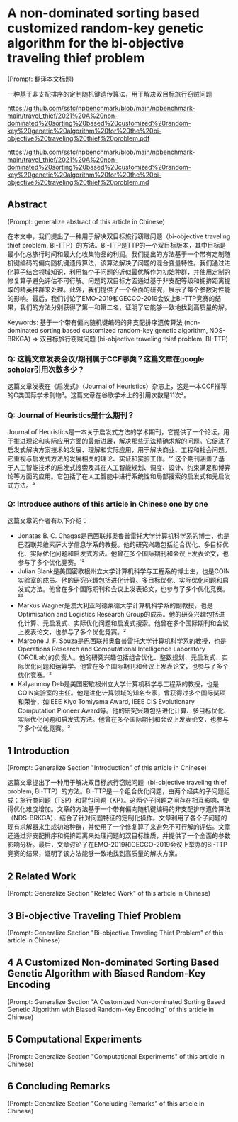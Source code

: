 # A non-dominated sorting based customized random-key genetic algorithm for the bi-objective traveling thief problem

(Prompt: 翻译本文标题)

一种基于非支配排序的定制随机键遗传算法，用于解决双目标旅行窃贼问题

https://github.com/ssfc/npbenchmark/blob/main/npbenchmark-main/travel_thief/2021%20A%20non-dominated%20sorting%20based%20customized%20random-key%20genetic%20algorithm%20for%20the%20bi-objective%20traveling%20thief%20problem.pdf

https://github.com/ssfc/npbenchmark/blob/main/npbenchmark-main/travel_thief/2021%20A%20non-dominated%20sorting%20based%20customized%20random-key%20genetic%20algorithm%20for%20the%20bi-objective%20traveling%20thief%20problem.md

## Abstract

(Prompt: generalize abstract of this article in Chinese)

在本文中，我们提出了一种用于解决双目标旅行窃贼问题（bi-objective traveling thief problem, BI-TTP）的方法。BI-TTP是TTP的一个双目标版本，其中目标是最小化总旅行时间和最大化收集物品的利润。我们提出的方法基于一个带有定制随机键编码的偏向随机键遗传算法，该算法解决了问题的混合变量特性。我们通过进化算子结合领域知识，利用每个子问题的近似最优解作为初始种群，并使用定制的修复算子避免评估不可行解。问题的双目标方面通过基于非支配等级和拥挤距离提取的精英种群来处理。此外，我们提供了一个全面的研究，展示了每个参数对性能的影响。最后，我们讨论了EMO-2019和GECCO-2019会议上BI-TTP竞赛的结果，我们的方法分别获得了第一和第二名，证明了它能够一致地找到高质量的解。

Keywords: 基于一个带有偏向随机键编码的非支配排序遗传算法 (non-dominated sorting based customized random-key genetic algorithm, NDS-BRKGA) => 双目标旅行窃贼问题 (bi-objective traveling thief problem, BI-TTP)

### Q: 这篇文章发表会议/期刊属于CCF哪类？这篇文章在google scholar引用次数多少？

这篇文章发表在《启发式》（Journal of Heuristics）杂志上，这是一本CCF推荐的C类国际学术刊物³。这篇文章在谷歌学术上的引用次数是11次²。

### Q: Journal of Heuristics是什么期刊？

Journal of Heuristics是一本关于启发式方法的学术期刊，它提供了一个论坛，用于推进理论和实际应用方面的最新进展，解决那些无法精确求解的问题。它促进了启发式解决方案技术的发展、理解和实际应用，用于解决商业、工程和社会问题。它重视与启发式方法的发展相关的理论、实证和实验工作。¹² 这个期刊涵盖了基于人工智能技术的启发式搜索及其在人工智能规划、调度、设计、约束满足和博弈论等方面的应用。它包括了在人工智能中进行系统性和局部搜索的启发式和元启发式方法。³

### Q: Introduce authors of this article in Chinese one by one

这篇文章的作者有以下介绍：

- Jonatas B. C. Chagas是巴西联邦奥鲁普雷托大学计算机科学系的博士，也是巴西联邦维索萨大学信息学系的教授。他的研究兴趣包括组合优化、多目标优化、实际优化问题和启发式方法。他曾在多个国际期刊和会议上发表论文，也参与了多个优化竞赛。¹²
- Julian Blank是美国密歇根州立大学计算机科学与工程系的博士生，也是COIN实验室的成员。他的研究兴趣包括进化计算、多目标优化、实际优化问题和启发式方法。他曾在多个国际期刊和会议上发表论文，也参与了多个优化竞赛。²³
- Markus Wagner是澳大利亚阿德莱德大学计算机科学系的副教授，也是Optimisation and Logistics Research Group的成员。他的研究兴趣包括进化计算、元启发式、实际优化问题和启发式搜索。他曾在多个国际期刊和会议上发表论文，也参与了多个优化竞赛。² 
- Marcone J. F. Souza是巴西联邦奥鲁普雷托大学计算机科学系的教授，也是Operations Research and Computational Intelligence Laboratory (ORCILab)的负责人。他的研究兴趣包括组合优化、整数规划、元启发式、实际优化问题和运筹学。他曾在多个国际期刊和会议上发表论文，也参与了多个优化竞赛。² 
- Kalyanmoy Deb是美国密歇根州立大学计算机科学与工程系的教授，也是COIN实验室的主任。他是进化计算领域的知名专家，曾获得过多个国际奖项和荣誉，如IEEE Kiyo Tomiyama Award, IEEE CIS Evolutionary Computation Pioneer Award等。他的研究兴趣包括进化计算、多目标优化、实际优化问题和启发式方法。他曾在多个国际期刊和会议上发表论文，也参与了多个优化竞赛。²

## 1 Introduction

(Prompt: Generalize Section "Introduction" of this article in Chinese)

这篇文章提出了一种用于解决双目标旅行窃贼问题（bi-objective traveling thief problem, BI-TTP）的方法。BI-TTP是一个组合优化问题，由两个经典的子问题组成：旅行商问题（TSP）和背包问题（KP）。这两个子问题之间存在相互影响，使得优化难度增加。文章的方法基于一个带有偏向随机键编码的非支配排序遗传算法（NDS-BRKGA），结合了针对问题特征的定制化操作。文章利用了各个子问题的现有求解器来生成初始种群，并使用了一个修复算子来避免不可行解的评估。文章还通过非支配排序和拥挤距离来处理问题的双目标性质，并提供了一个全面的参数影响分析。最后，文章讨论了在EMO-2019和GECCO-2019会议上举办的BI-TTP竞赛的结果，证明了该方法能够一致地找到高质量的解决方案。

## 2 Related Work

(Prompt: Generalize Section "Related Work" of this article in Chinese)

## 3 Bi-objective Traveling Thief Problem

(Prompt: Generalize Section "Bi-objective Traveling Thief Problem" of this article in Chinese)

## 4 A Customized Non-dominated Sorting Based Genetic Algorithm with Biased Random-Key Encoding

(Prompt: Generalize Section "A Customized Non-dominated Sorting Based Genetic Algorithm with Biased Random-Key Encoding" of this article in Chinese)

## 5 Computational Experiments

(Prompt: Generalize Section "Computational Experiments" of this article in Chinese)

## 6 Concluding Remarks

(Prompt: Generalize Section "Concluding Remarks" of this article in Chinese)

